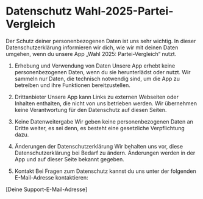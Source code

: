 # Datenschutz Wahl-2025-Partei-Vergleich

Der Schutz deiner personenbezogenen Daten ist uns sehr wichtig. In dieser Datenschutzerklärung informieren wir dich, wie wir mit deinen Daten umgehen, wenn du unsere App „Wahl 2025: Partei-Vergleich“ nutzt.

1. Erhebung und Verwendung von Daten
Unsere App erhebt keine personenbezogenen Daten, wenn du sie herunterlädst oder nutzt. Wir sammeln nur Daten, die technisch notwendig sind, um die App zu betreiben und ihre Funktionen bereitzustellen.

2. Drittanbieter
Unsere App kann Links zu externen Webseiten oder Inhalten enthalten, die nicht von uns betrieben werden. Wir übernehmen keine Verantwortung für den Datenschutz auf diesen Seiten.

4. Keine Datenweitergabe
Wir geben keine personenbezogenen Daten an Dritte weiter, es sei denn, es besteht eine gesetzliche Verpflichtung dazu.

5. Änderungen der Datenschutzerklärung
Wir behalten uns vor, diese Datenschutzerklärung bei Bedarf zu ändern. Änderungen werden in der App und auf dieser Seite bekannt gegeben.

6. Kontakt
Bei Fragen zum Datenschutz kannst du uns unter der folgenden E-Mail-Adresse kontaktieren:

[Deine Support-E-Mail-Adresse]
